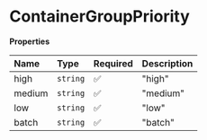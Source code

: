 # ContainerGroupPriority

**Properties**

| Name   | Type     | Required | Description |
| :----- | :------- | :------- | :---------- |
| high   | `string` | ✅       | "high"      |
| medium | `string` | ✅       | "medium"    |
| low    | `string` | ✅       | "low"       |
| batch  | `string` | ✅       | "batch"     |

